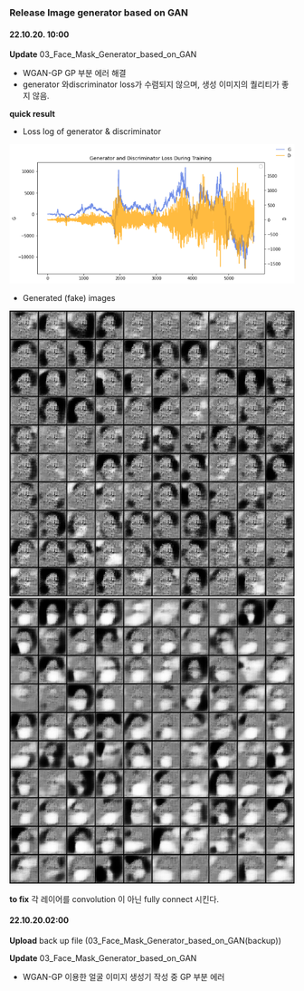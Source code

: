 ### Release Image generator based on GAN

#### 22.10.20. 10:00
**Update** 03_Face_Mask_Generator_based_on_GAN
- WGAN-GP GP 부분 에러 해결
- generator 와discriminator loss가 수렴되지 않으며,
 생성 이미지의 퀄리티가 좋지 않음.
 
**quick result**
- Loss log of generator & discriminator
<img src="https://github.com/JiwooKimm/CNUSW22_Project01_ImageClassifier/blob/master/03_ImageGenerator_GAN/figures/WGAN-GP_loss_log1_conv.png">

- Generated (fake) images
<img src= "https://github.com/JiwooKimm/CNUSW22_Project01_ImageClassifier/blob/master/03_ImageGenerator_GAN/figures/WGAN-GP_face_maskoff_-_conv.png">

<img src= "https://github.com/JiwooKimm/CNUSW22_Project01_ImageClassifier/blob/master/03_ImageGenerator_GAN/figures/WGAN-GP_face_maskon_-_conv.png">
																		   
**to fix**
각 레이어를 convolution 이 아닌 fully connect 시킨다. 


#### 22.10.20.02:00
**Upload** back up file (03_Face_Mask_Generator_based_on_GAN(backup))

**Update** 03_Face_Mask_Generator_based_on_GAN 
- WGAN-GP 이용한 얼굴 이미지 생성기 작성 중 GP 부분 에러

	
